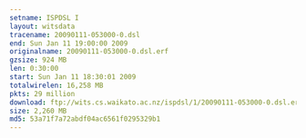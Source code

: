```yaml
---
setname: ISPDSL I
layout: witsdata
tracename: 20090111-053000-0.dsl
end: Sun Jan 11 19:00:00 2009
originalname: 20090111-053000-0.dsl.erf
gzsize: 924 MB
len: 0:30:00
start: Sun Jan 11 18:30:01 2009
totalwirelen: 16,258 MB
pkts: 29 million
download: ftp://wits.cs.waikato.ac.nz/ispdsl/1/20090111-053000-0.dsl.erf.gz
size: 2,260 MB
md5: 53a71f7a72abdf04ac6561f0295329b1
---
```


